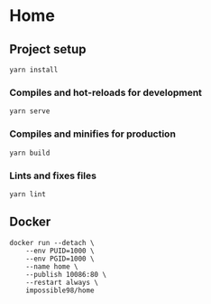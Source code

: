 # Home

## Project setup
```
yarn install
```

### Compiles and hot-reloads for development
```
yarn serve
```

### Compiles and minifies for production
```
yarn build
```

### Lints and fixes files
```
yarn lint
```

## Docker

```
docker run --detach \
    --env PUID=1000 \
    --env PGID=1000 \
    --name home \
    --publish 10086:80 \
    --restart always \
    impossible98/home
```
